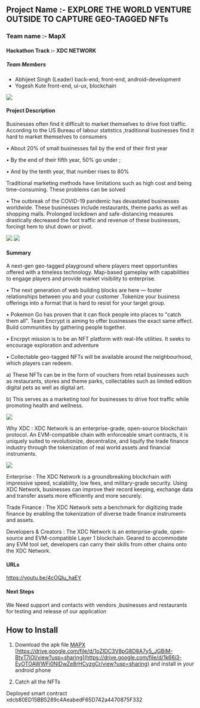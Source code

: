 ## Project Name :- EXPLORE THE WORLD VENTURE OUTSIDE TO CAPTURE GEO-TAGGED NFTs
### Team name :- MapX
#### Hackathon Track :- XDC NETWORK


##### Team Members
- Abhijeet Singh (Leader) back-end, front-end, android-development
- Yogesh Kute front-end, ui-ux, blockchain

<img src='./screenshot/ss1.jpg' />

#### Project Description
Businesses often find it difficult to market themselves to drive foot traffic. According to the US Bureau of labour statistics ,traditional businesses find it hard to market themselves to consumers

• About 20% of small businesses fail by the end of their first year

• By the end of their fifth year, 50% go under ;

•  And by the tenth year, that number rises to 80%

Traditional marketing methods have limitations such as high cost and being time-consuming. These problems can be solved

 • The outbreak of the COVID-19 pandemic has devastated businesses worldwide. These businesses include restaurants, theme parks as well as shopping malls. Prolonged lockdown and safe-distancing measures drastically decreased the foot traffic and revenue of these businesses, forcingt hem to shut down or pivot.

<img src='./screenshot/ss2.png' />

<img src='./screenshot/ss3.png' />

#### Summary
A next-gen geo-tagged playground where players meet opportunities offered with a timeless technology. Map-based gameplay with capabilities to engage players and provide market visibility to enterprise.

  • The next generation of web building blocks are here — foster relationships between you and your customer .Tokenize your business offerings into a format that is hard to resist for your target group.


  • Pokemon Go has proven that it can flock people into places to "catch them all". Team Encrypt is aiming to offer businesses the exact same effect. Build communities by gathering people together.


  • Encrpyt mission is to be an NFT platform with real-life utilities. It seeks to encourage exploration and adventure

  • Collectable geo-tagged NFTs will be available around the neighbourhood, which players can redeem.

a) These NFTs can be in the form of vouchers from retail businesses such as restaurants, stores and theme parks, collectables such as limited edition digital pets as well as digital art.

b) This serves as a marketing tool for businesses to drive foot traffic while promoting health and wellness.

<img src='./screenshot/ss4.png' />

Why XDC : XDC Network is an enterprise-grade, open-source blockchain protocol. An EVM-compatible chain with enforceable smart contracts, it is uniquely suited to revolutionize, decentralize, and liquify the trade finance industry through the tokenization of real world assets and financial instruments.


<img src='./screenshot/ss5.png' />


Enterprise : The XDC Network is a groundbreaking blockchain with impressive speed, scalability, low fees, and military-grade security. Using XDC Network, businesses can improve their record keeping, exchange data and transfer assets more efficiently and more securely.

Trade Finance : The XDC Network sets a benchmark for digitizing trade finance by enabling the tokenization of diverse trade finance instruments and assets.

Developers & Creators : The XDC Network is an enterprise-grade, open-source and EVM-compatible Layer 1 blockchain. Geared to accommodate any EVM tool set, developers can carry their skills from other chains onto the XDC Network.

#### URLs
https://youtu.be/4cOQlu_haEY

#### Next Steps
We Need support and contacts with vendors ,businesses and restaurants for testing and release of  our application 

## How to Install 
1) Download the apk file [MAPX]([https://drive.google.com/file/d/1oZIDC3V8pG8D8A7y5_JGBiM-BtyT7iOl/view?usp=sharing](https://drive.google.com/file/d/1k66i3-EyOTOAWWFi0NIDwZe8rHCyzgCr/view?usp=sharing)) [https://drive.google.com/file/d/1oZIDC3V8pG8D8A7y5_JGBiM-BtyT7iOl/view?usp=sharing](https://drive.google.com/file/d/1k66i3-EyOTOAWWFi0NIDwZe8rHCyzgCr/view?usp=sharing) and install in your android phone 

2) Catch all the NFTs

Deployed smart contract 
xdcb80ED15BB5289c4AeabedF65D742a4470875F332
